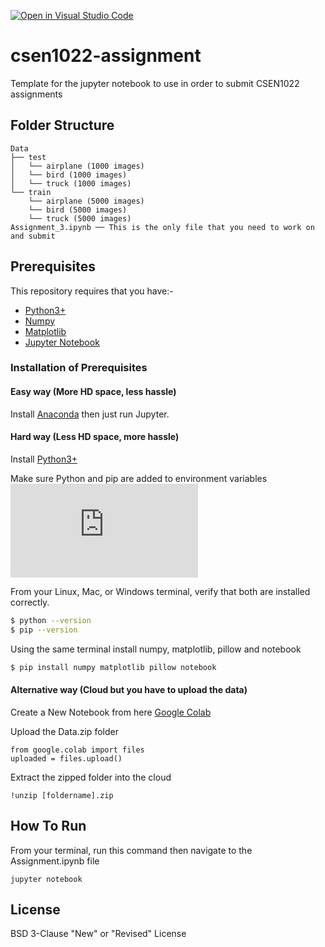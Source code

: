 [![Open in Visual Studio Code](https://classroom.github.com/assets/open-in-vscode-f059dc9a6f8d3a56e377f745f24479a46679e63a5d9fe6f495e02850cd0d8118.svg)](https://classroom.github.com/online_ide?assignment_repo_id=6626108&assignment_repo_type=AssignmentRepo)
# csen1022-assignment
Template for the jupyter notebook to use in order to submit CSEN1022 assignments

## Folder Structure
```
Data
├── test
│   └── airplane (1000 images)
│   └── bird (1000 images)
│   └── truck (1000 images)
└── train
    └── airplane (5000 images)
    └── bird (5000 images)
    └── truck (5000 images)
Assignment_3.ipynb ── This is the only file that you need to work on and submit
```

## Prerequisites
This repository requires that you have:-
* [Python3+](https://www.python.org/downloads/)
* [Numpy](https://numpy.org/install/)
* [Matplotlib](https://matplotlib.org/users/installing.html)
* [Jupyter Notebook](https://jupyter.org/install)

### Installation of Prerequisites
#### Easy way (More HD space, less hassle)
Install [Anaconda](https://www.anaconda.com/products/individual) then just run Jupyter.

#### Hard way (Less HD space, more hassle)
Install [Python3+](https://www.python.org/downloads/) 

Make sure Python and pip are added to environment variables
![Python](https://bitsilla.com/wiki/lib/exe/fetch.php?w=600&tok=5a7732&media=images:py_setting_win.png)

From your Linux, Mac, or Windows terminal, verify that both are installed correctly.
```sh
$ python --version
$ pip --version
```

Using the same terminal install numpy, matplotlib, pillow and notebook
```sh
$ pip install numpy matplotlib pillow notebook
```

#### Alternative way (Cloud but you have to upload the data)
Create a New Notebook from here
[Google Colab](https://colab.research.google.com)

Upload the Data.zip folder
```
from google.colab import files
uploaded = files.upload()
```

Extract the zipped folder into the cloud
```
!unzip [foldername].zip
```

## How To Run
From your terminal, run this command then navigate to the Assignment.ipynb file
```
jupyter notebook
```

## License
BSD 3-Clause "New" or "Revised" License











